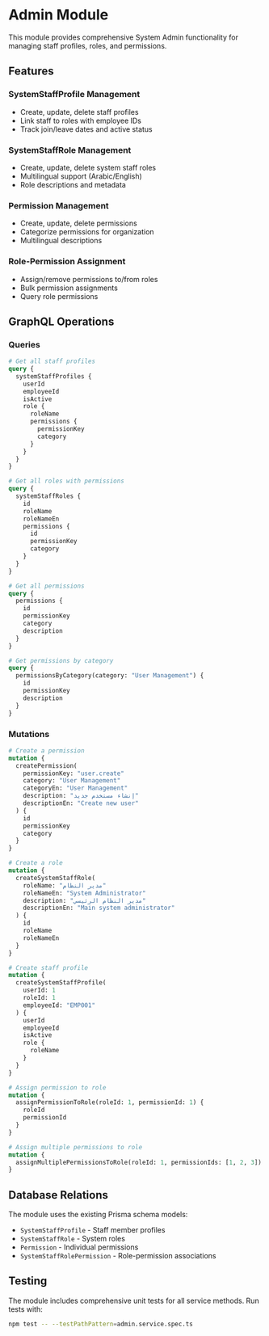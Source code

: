 # Admin Module

This module provides comprehensive System Admin functionality for managing staff profiles, roles, and permissions.

## Features

### SystemStaffProfile Management
- Create, update, delete staff profiles
- Link staff to roles with employee IDs
- Track join/leave dates and active status

### SystemStaffRole Management  
- Create, update, delete system staff roles
- Multilingual support (Arabic/English)
- Role descriptions and metadata

### Permission Management
- Create, update, delete permissions
- Categorize permissions for organization
- Multilingual descriptions

### Role-Permission Assignment
- Assign/remove permissions to/from roles
- Bulk permission assignments
- Query role permissions

## GraphQL Operations

### Queries

```graphql
# Get all staff profiles
query {
  systemStaffProfiles {
    userId
    employeeId
    isActive
    role {
      roleName
      permissions {
        permissionKey
        category
      }
    }
  }
}

# Get all roles with permissions
query {
  systemStaffRoles {
    id
    roleName
    roleNameEn
    permissions {
      id
      permissionKey
      category
    }
  }
}

# Get all permissions
query {
  permissions {
    id
    permissionKey
    category
    description
  }
}

# Get permissions by category
query {
  permissionsByCategory(category: "User Management") {
    id
    permissionKey
    description
  }
}
```

### Mutations

```graphql
# Create a permission
mutation {
  createPermission(
    permissionKey: "user.create"
    category: "User Management"
    categoryEn: "User Management"
    description: "إنشاء مستخدم جديد"
    descriptionEn: "Create new user"
  ) {
    id
    permissionKey
    category
  }
}

# Create a role
mutation {
  createSystemStaffRole(
    roleName: "مدير النظام"
    roleNameEn: "System Administrator"
    description: "مدير النظام الرئيسي"
    descriptionEn: "Main system administrator"
  ) {
    id
    roleName
    roleNameEn
  }
}

# Create staff profile
mutation {
  createSystemStaffProfile(
    userId: 1
    roleId: 1
    employeeId: "EMP001"
  ) {
    userId
    employeeId
    isActive
    role {
      roleName
    }
  }
}

# Assign permission to role
mutation {
  assignPermissionToRole(roleId: 1, permissionId: 1) {
    roleId
    permissionId
  }
}

# Assign multiple permissions to role
mutation {
  assignMultiplePermissionsToRole(roleId: 1, permissionIds: [1, 2, 3])
}
```

## Database Relations

The module uses the existing Prisma schema models:
- `SystemStaffProfile` - Staff member profiles
- `SystemStaffRole` - System roles 
- `Permission` - Individual permissions
- `SystemStaffRolePermission` - Role-permission associations

## Testing

The module includes comprehensive unit tests for all service methods. Run tests with:

```bash
npm test -- --testPathPattern=admin.service.spec.ts
```